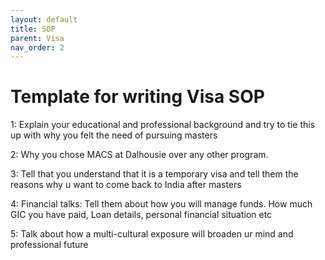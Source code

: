 ```yaml
---
layout: default
title: SOP
parent: Visa
nav_order: 2
---
```


# Template for writing Visa SOP

1: Explain your educational and professional background and try to tie this up with why you felt the need of pursuing masters

2: Why you chose MACS at Dalhousie over any other program.

3: Tell that you understand that it is a temporary visa and tell them the reasons why u want to come back to India after masters

4: Financial talks: Tell them about how you will manage funds. How much GIC you have paid, Loan details, personal financial situation etc

5: Talk about how a multi-cultural exposure will broaden ur mind and professional future